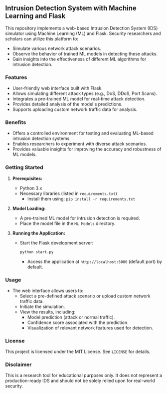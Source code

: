 ## Intrusion Detection System with Machine Learning and Flask

This repository implements a web-based Intrusion Detection System (IDS) simulator using Machine Learning (ML) and Flask. Security researchers and scholars can utilize this platform to:

* Simulate various network attack scenarios.
* Observe the behavior of trained ML models in detecting these attacks.
* Gain insights into the effectiveness of different ML algorithms for intrusion detection.

### Features

* User-friendly web interface built with Flask.
* Allows simulating different attack types (e.g., DoS, DDoS, Port Scans).
* Integrates a pre-trained ML model for real-time attack detection.
* Provides detailed analysis of the model's predictions.
* Supports uploading custom network traffic data for analysis.

### Benefits

* Offers a controlled environment for testing and evaluating ML-based intrusion detection systems.
* Enables researchers to experiment with diverse attack scenarios.
* Provides valuable insights for improving the accuracy and robustness of ML models.

### Getting Started

1. **Prerequisites:**
    * Python 3.x
    * Necessary libraries (listed in `requirements.txt`)
        * Install them using: `pip install -r requirements.txt`

2. **Model Loading:**
    * A pre-trained ML model for intrusion detection is required. 
    * Place the model file in the `ML Models` directory.

3. **Running the Application:**
    * Start the Flask development server:
        ```bash
        python start.py
        ```
        * Access the application at `http://localhost:5000` (default port) by default.

### Usage

* The web interface allows users to:
    * Select a pre-defined attack scenario or upload custom network traffic data.
    * Initiate the simulation.
    * View the results, including:
        * Model prediction (attack or normal traffic).
        * Confidence score associated with the prediction.
        * Visualization of relevant network features used for detection.


### License

This project is licensed under the MIT License. See `LICENSE` for details.

### Disclaimer

This is a research tool for educational purposes only. It does not represent a production-ready IDS and should not be solely relied upon for real-world security.
